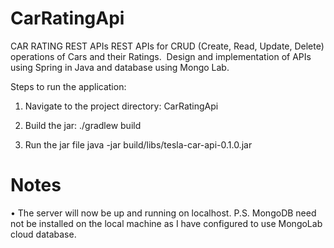# CarRatingApi

CAR RATING REST APIs
REST APIs for CRUD (Create, Read, Update, Delete) operations of Cars and their Ratings.  Design and implementation of APIs using Spring in Java and database using Mongo Lab.


Steps to run the application:

1.	Navigate to the project directory: CarRatingApi

2.	Build the jar:
./gradlew build

3.	Run the jar file
java -jar build/libs/tesla-car-api-0.1.0.jar

# Notes
•	The server will now be up and running on localhost.
P.S. MongoDB need not be installed on the local machine as I have configured to use MongoLab cloud database.
